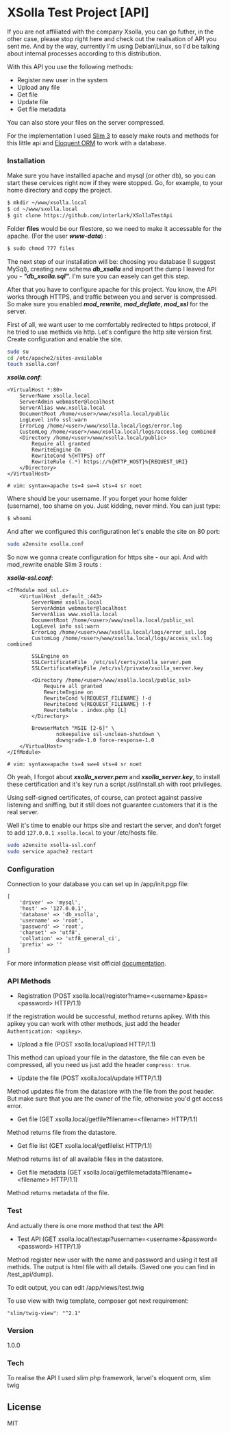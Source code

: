 # XSolla Test Project [API]

If you are not affiliated with the company Xsolla, you can go futher, in the other case, please stop right here and check out the realisation of API you sent me. And by the way, currently I'm using Debian\Linux, so I'd be talking about internal processes according to this distribution.

With this API you use the following methods:
  - Register new user in the system
  - Upload any file
  - Get file
  - Update file
  - Get file metadata

You can also store your files on the server compressed.

For the implementation I used [Slim 3][slim3] to easely make routs and methods for this little api and [Eloquent ORM][eloquent-orm] to work with a database.

### Installation

Make sure you have installled apache and mysql (or other db), so you can start these cervices right now if they were stopped. Go, for example, to your home directory and copy the project.

```sh
$ mkdir ~/www/xsolla.local
$ cd ~/www/sxolla.local
$ git clone https://github.com/interlark/XSollaTestApi
```

Folder **files** would be our filestore, so we need to make it accessable for the apache. (For the user ***www-data***) :
```sh
$ sudo chmod 777 files
```

The next step of our installation will be: choosing you database (I suggest MySql), creating new schema ***db_xsolla*** and import the dump I leaved for you - ***"db_xsolla.sql"***. I'm sure you can easely can get this step.

After that you have to configure apache for this project. You know, the API works through HTTPS, and traffic between you and server is compressed. So make sure you enabled ***mod_rewrite***, ***mod_deflate***, ***mod_ssl*** for the server.

First of all, we want user to me comfortably redirected to https protocol, if he tried to use methids via http. Let's configure the http site version first. Create configuration and enable the site.

```sh
sudo su
cd /etc/apache2/sites-available
touch xsolla.conf
```
***xsolla.conf***:
```
<VirtualHost *:80>
	ServerName xsolla.local
	ServerAdmin webmaster@localhost
	ServerAlias www.xsolla.local
	DocumentRoot /home/<user>/www/xsolla.local/public
	LogLevel info ssl:warn
	ErrorLog /home/<user>/www/xsolla.local/logs/error.log
	CustomLog /home/<user>/www/xsolla.local/logs/access.log combined
	<Directory /home/<user>/www/xsolla.local/public>
		Require all granted
		RewriteEngine On
		RewriteCond %{HTTPS} off
		RewriteRule (.*) https://%{HTTP_HOST}%{REQUEST_URI}
	</Directory>
</VirtualHost>

# vim: syntax=apache ts=4 sw=4 sts=4 sr noet
```
Where <user> should be your username.
If you forget your home folder (username), too shame on you. Just kidding, never mind.
You can just type:
```sh
$ whoami
```
And after we configured this configuratinon let's enable the site on 80 port:
```sh
sudo a2ensite xsolla.conf
```
So now we gonna create configuration for https site - our api. And with mod_rewrite enable Slim 3 routs :

***xsolla-ssl.conf***:
```
<IfModule mod_ssl.c>
	<VirtualHost _default_:443>
		ServerName xsolla.local
		ServerAdmin webmaster@localhost
		ServerAlias www.xsolla.local
		DocumentRoot /home/<user>/www/xsolla.local/public_ssl
		LogLevel info ssl:warn
		ErrorLog /home/<user>/www/xsolla.local/logs/error_ssl.log
		CustomLog /home/<user>/www/xsolla.local/logs/access_ssl.log combined

		SSLEngine on
		SSLCertificateFile	/etc/ssl/certs/xsolla_server.pem
		SSLCertificateKeyFile /etc/ssl/private/xsolla_server.key

		<Directory /home/<user>/www/xsolla.local/public_ssl>
    		Require all granted
			RewriteEngine on
			RewriteCond %{REQUEST_FILENAME} !-d
			RewriteCond %{REQUEST_FILENAME} !-f
			RewriteRule . index.php [L]
        </Directory>

		BrowserMatch "MSIE [2-6]" \
				nokeepalive ssl-unclean-shutdown \
				downgrade-1.0 force-response-1.0
	</VirtualHost>
</IfModule>

# vim: syntax=apache ts=4 sw=4 sts=4 sr noet
```

Oh yeah, I forgot about ***xsolla_server.pem*** and ***xsolla_server.key***, to install these certification and it's key run a script /ssl/install.sh with root privileges.

Using self-signed certificates, of course, can protect against passive listening and sniffing, but it still does not guarantee customers that it is the real server.

Well it's time to enable our https site and restart the server, and don't forget to add ```127.0.0.1 xsolla.local``` to your /etc/hosts file.

```sh
sudo a2ensite xsolla-ssl.conf
sudo service apache2 restart
```

### Configuration
Connection to your database you can set up in /app/init.pgp file:
```
[
    'driver' => 'mysql',
    'host' => '127.0.0.1',
    'database' => 'db_xsolla',
    'username' => 'root',
    'password' => 'root',
    'charset' => 'utf8',
    'collation' => 'utf8_general_ci',
    'prefix' => ''
]
```
For more information please visit official [documentation][eloquendt-db].
### API Methods

- Registration (POST xsolla.local/register?name=\<username\>&pass=\<password\> HTTP/1.1)

If the registration would be successful, method returns apikey. With this apikey you can work with other methods, just add the header ```Authentication: <apikey>```.

- Upload a file (POST xsolla.local/upload HTTP/1.1)

This method can upload your file in the datastore, the file can even be compressed, all you need us just add the header ```compress: true```.

- Update the file (POST xsolla.local/update HTTP/1.1)

Method updates file from the datastore with the file from the post header. But make sure that you are the owner of the file, otherwise you'd get access error.

- Get file (GET xsolla.local/getfile?filename=\<filename\> HTTP/1.1)

Method returns file from the datastore.

- Get file list (GET xsolla.local/getfilelist HTTP/1.1)

Method returns list of all available files in the datastore.

- Get file metadata (GET xsolla.local/getfilemetadata?filename=\<filename\> HTTP/1.1)

Method returns metadata of the file.

### Test
And actually there is one more method that test the API:

- Test API (GET xsolla.local/testapi?username=\<username\>&password=\<password\> HTTP/1.1)

Method register new user with the name and password and using it test all methids. The output is html file with all details. (Saved one you can find in /test_api/dump).

To edit output, you can edit /app/views/test.twig

To use view with twig template, composer got next requirement:
```
"slim/twig-view": "^2.1"
```
### Version
1.0.0
### Tech
To realise the API I used slim php framework, larvel's eloquent orm, slim twig

License
----

MIT

[//]: # (These are reference links used in the body of this note and get stripped out when the markdown processor does its job. There is no need to format nicely because it shouldn't be seen. Thanks SO - http://stackoverflow.com/questions/4823468/store-comments-in-markdown-syntax)

   [slim3]: <http://www.slimframework.com>
   [eloquent-orm]: <https://github.com/illuminate/database>
   [eloquendt-db]: <https://laravel.com/docs/5.1/database>


